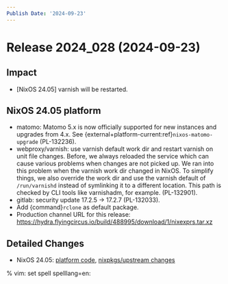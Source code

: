 ```yaml
---
Publish Date: '2024-09-23'
---
```


# Release 2024_028 (2024-09-23)

## Impact

- \[NixOS 24.05] varnish will be restarted.

## NixOS 24.05 platform

- matomo: Matomo 5.x is now officially supported for new instances and upgrades from 4.x. See {external+platform-current:ref}`nixos-matomo-upgrade` (PL-132236).
- webproxy/varnish: use varnish default work dir and restart varnish on unit file changes.
  Before, we always reloaded the service which can cause various problems when changes are not picked up. We ran into this problem when the varnish work dir changed in NixOS. To simplify things, we also override the work dir and use the varnish default of `/run/varnishd` instead of symlinking it to a different location. This path is checked by CLI tools like varnishadm, for example. (PL-132901).
- gitlab: security update 17.2.5 -> 17.2.7 (PL-132033).
- Add {command}`rclone` as default package.
- Production channel URL for this release: https://hydra.flyingcircus.io/build/488995/download/1/nixexprs.tar.xz

## Detailed Changes

- NixOS 24.05: [platform code](https://github.com/flyingcircusio/fc-nixos/compare/fc/r2024_027/24.05...e65d11c267acf7b070e0cf9e458d581e8ad9f561),
 [nixpkgs/upstream changes](https://github.com/flyingcircusio/nixpkgs/compare/4c934f9fa9a0c9239a1bc2817d01231807f5d2ba...ecb04ae94077cca3595752f8c3adce8a5e445b34)

% vim: set spell spelllang=en:
